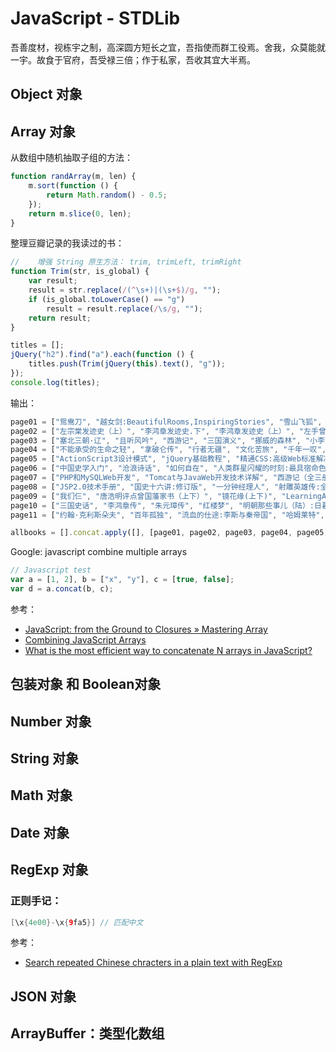 # JavaScript - STDLib

吾善度材，视栋宇之制，高深圆方短长之宜，吾指使而群工役焉。舍我，众莫能就一宇。故食于官府，吾受禄三倍；作于私家，吾收其宜大半焉。

## Object 对象

## Array 对象

从数组中随机抽取子组的方法：

```javascript
function randArray(m, len) {
    m.sort(function () {
        return Math.random() - 0.5;
    });
    return m.slice(0, len);
}
```

整理豆瓣记录的我读过的书：

```javascript
//    增强 String 原生方法： trim, trimLeft, trimRight
function Trim(str, is_global) {
    var result;
    result = str.replace(/(^\s+)|(\s+$)/g, "");
    if (is_global.toLowerCase() == "g")
        result = result.replace(/\s/g, "");
    return result;
}

titles = [];
jQuery("h2").find("a").each(function () {
    titles.push(Trim(jQuery(this).text(), "g"));
});
console.log(titles);
```

输出：

```javascript
page01 = ["鸳鸯刀", "越女剑:BeautifulRooms,InspiringStories", "雪山飞狐", "碧血剑", "血海飘香:楚留香传奇", "袁腾飞讲汉末三国（上下）", "蛙", "书剑恩仇录（全二册）", "一口气读完大清史", "白鹿原:20周年精装典藏版", "1911", "武则天", "1901", "李鸿章时代", "左宗棠发迹史(下)"];
page02 = ["左宗棠发迹史（上）", "李鸿章发迹史.下", "李鸿章发迹史（上）", "左手曾国藩右手胡雪岩", "在细雨中呼喊", "曾国藩发迹史（下）", "曾国藩发迹史（上）", "袁腾飞讲成吉思汗:腾飞五千年", "穆斯林的葬礼", "開往中國的慢船", "品三国（下）", "品三国（上）", "1973年的弹子球", "塞北三朝·金", "塞北三朝·西夏"];
page03 = ["塞北三朝·辽", "且听风吟", "西游记", "三国演义", "挪威的森林", "小李飞刀1：多情剑客无情剑（上中下）", "许三观卖血记", "悟空传:修订版", "乡关何处:故乡·故人·故事", "看见", "活着", "麦田里的守望者:纪念版", "两宋风云:袁腾飞讲中国历史", "荆棘鸟", "安娜·卡列尼娜"];
page04 = ["不能承受的生命之轻", "拿破仑传", "行者无疆", "文化苦旅", "千年一叹", "清明上河读宋朝:清明上河读宋朝", "贞观之治", "苏菲的世界", "我是人间惆怅客:听杨雨讲纳兰", "蒙曼说隋（下）:隋炀帝杨广", "蒙曼说隋（上）:隋炀帝杨广", "慢慢来.一切都来得及:心慢下来，行动才能快起来", "梦里花落知多少", "蒙曼说唐:长恨歌", "媾疫"];
page05 = ["ActionScript3设计模式", "jQuery基础教程", "精通CSS:高级Web标准解决方案", "精通JavaScript", "JavaScript高级程序设计", "JavaScriptDOM编程艺术", "JavaScript语言精粹", "jQueryinAction", "蒙曼说唐：武则天", "蒙曼说唐：乱世红颜:太平公主", "茶花女", "时间简史:插图本", "老人与海", "简·爱", "薛家将"];
page06 = ["中国史学入门", "沧浪诗话", "如何自在", "人类群星闪耀的时刻:最具宿命色彩的历史细节", "隶书入门字谱", "沸腾十五年:中国互联网1995-2009", "新浪之道:门户网站新闻频道的运营", "我兔斯基你:兔斯基：眯眼观人生情绪显哲学", "FlashActionScript3.0动画高级教程", "FlashActionScript3.0动画教程", "点石成金:访客至上的网页设计秘笈", "SpringinAction", "Java2核心技术（卷Ⅱ）:高级特性", "JAVA2核心技术卷Ⅰ:基础知识", "Spring2.0技术手册"];
page07 = ["PHP和MySQLWeb开发", "Tomcat与JavaWeb开发技术详解", "西游记（全三册）", "倚天屠龙记(共四册)", "连城诀", "小王子", "jQuery实战", "jQuery基础教程", "张飞流水帐:幽默、爆笑、发人深思的三国故事", "精通Hibernate:Java对象持久化技术详解.", "精通Struts:基于MVC的JavaWeb设计与开发", "Java语言入门", "JDO开发", "FlashActionScript3殿堂之路", "JavaScriptDOM编程艺术（第2版）"];
page08 = ["JSP2.0技术手册", "国史十六讲:修订版", "一分钟经理人", "射雕英雄传:全四册", "绝代双骄（全三册）", "拿破仑传", "中国历史研究法", "写在人生边上", "秦汉魏晋史探微", "东晋门阀政治", "悲惨世界（上中下）", "查泰莱夫人的情人", "儿子与情人", "中国历代政治得失", "人类群星闪耀时"];
page09 = ["我们仨", "唐浩明评点曾国藩家书（上下）", "镜花缘(上下)", "LearningActionScript3.0:ABeginner'sGuide", "ActionScript3.0GameProgrammingUniversity", "GroovyinAction", "ProgrammingGroovy:DynamicProductivityfortheJavaDeveloper", "Groovy入门经典", "傲慢与偏见", "春风沉醉的晚上", "我与地坛", "兄弟（下）", "兄弟（上）", "江山岂是哭来的", "一个陌生女人的来信"];
page10 = ["三国史话", "李鸿章传", "朱元璋传", "红楼梦", "明朝那些事儿（陆）:日暮西山", "明朝那些事儿（肆）:粉饰太平", "明朝那些事儿（叁）:妖孽宫廷", "明朝那些事儿（贰）:万国来朝", "明朝那些事儿（柒）：大结局", "明朝那些事儿（伍）:帝国飘摇", "三国演义（全二册）", "明朝那些事儿（壹）:洪武大帝", "围城", "无奈的追寻:清代文人心理透视", "史记"];
page11 = ["约翰·克利斯朵夫", "百年孤独", "流血的仕途:李斯与秦帝国", "哈姆莱特", "我叫金三顺", "明朝那些事儿", "基督山伯爵（上下册）", "万历十五年", "项羽与刘邦"];

allbooks = [].concat.apply([], [page01, page02, page03, page04, page05, page06, page07, page08, page09, page10, page11]);

```

Google: javascript combine multiple arrays

```javascript
// Javascript test
var a = [1, 2], b = ["x", "y"], c = [true, false];
var d = a.concat(b, c);
```

参考：

* [JavaScript: from the Ground to Closures » Mastering Array](http://javascript.info/tutorial/array)<sup><i class="fa fa-external-link fa-fw"></i></sup>
* [Combining JavaScript Arrays](http://davidwalsh.name/combining-js-arrays)<sup><i class="fa fa-external-link fa-fw"></i></sup>
* [What is the most efficient way to concatenate N arrays in JavaScript?](http://stackoverflow.com/a/5080057)<sup><i class="fa fa-external-link fa-fw"></i></sup>

## 包装对象 和 Boolean对象

## Number 对象

## String 对象

## Math 对象

## Date 对象

## RegExp 对象

### 正则手记：

```java
[\x{4e00}-\x{9fa5}] // 匹配中文
```

参考：

* [Search repeated Chinese chracters in a plain text with RegExp](http://stackoverflow.com/q/15106625/4766670)

## JSON 对象

## ArrayBuffer：类型化数组
